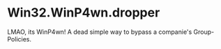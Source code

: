 # Win32.WinP4wn.dropper
LMAO, its WinP4wn! A dead simple way to bypass a companie's Group-Policies.
